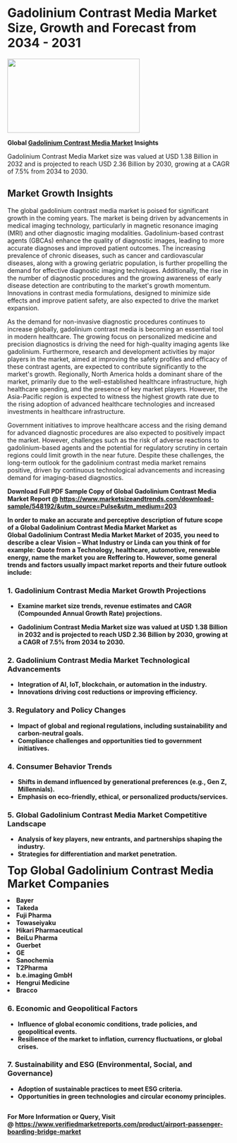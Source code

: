 <H1>Gadolinium Contrast Media Market Size, Growth and Forecast from 2034 - 2031</H1><img class="aligncenter size-medium wp-image-584254" src="https://thirdeyenews.in/wp-content/uploads/2034/09/Global-Market-Research-300x168.jpeg" alt="" width="300" height="168" /><p><strong>Global&nbsp;<a href="https://www.marketsizeandtrends.com/download-sample/548192/&amp;utm_source=Pulse&amp;utm_medium=203">Gadolinium Contrast Media Market</a> Insights</strong></p><p>Gadolinium Contrast Media Market size was valued at USD 1.38 Billion in 2032 and is projected to reach USD 2.36 Billion by 2030, growing at a CAGR of 7.5% from 2034 to 2030.</p><p><h2>Market Growth Insights</h2> <p>The global gadolinium contrast media market is poised for significant growth in the coming years. The market is being driven by advancements in medical imaging technology, particularly in magnetic resonance imaging (MRI) and other diagnostic imaging modalities. Gadolinium-based contrast agents (GBCAs) enhance the quality of diagnostic images, leading to more accurate diagnoses and improved patient outcomes. The increasing prevalence of chronic diseases, such as cancer and cardiovascular diseases, along with a growing geriatric population, is further propelling the demand for effective diagnostic imaging techniques. Additionally, the rise in the number of diagnostic procedures and the growing awareness of early disease detection are contributing to the market's growth momentum. Innovations in contrast media formulations, designed to minimize side effects and improve patient safety, are also expected to drive the market expansion.</p> <p><strong></strong></p> <p>As the demand for non-invasive diagnostic procedures continues to increase globally, gadolinium contrast media is becoming an essential tool in modern healthcare. The growing focus on personalized medicine and precision diagnostics is driving the need for high-quality imaging agents like gadolinium. Furthermore, research and development activities by major players in the market, aimed at improving the safety profiles and efficacy of these contrast agents, are expected to contribute significantly to the market's growth. Regionally, North America holds a dominant share of the market, primarily due to the well-established healthcare infrastructure, high healthcare spending, and the presence of key market players. However, the Asia-Pacific region is expected to witness the highest growth rate due to the rising adoption of advanced healthcare technologies and increased investments in healthcare infrastructure.</p> <p>Government initiatives to improve healthcare access and the rising demand for advanced diagnostic procedures are also expected to positively impact the market. However, challenges such as the risk of adverse reactions to gadolinium-based agents and the potential for regulatory scrutiny in certain regions could limit growth in the near future. Despite these challenges, the long-term outlook for the gadolinium contrast media market remains positive, driven by continuous technological advancements and increasing demand for imaging-based diagnostics.</p> <p><strong></p><p><span class=""><strong>Download Full PDF Sample Copy of Global Gadolinium Contrast Media Market Report</strong> @ <a href="https://www.marketsizeandtrends.com/download-sample/548192/&amp;utm_source=Pulse&amp;utm_medium=203" target="_blank">https://www.marketsizeandtrends.com/download-sample/548192/&amp;utm_source=Pulse&amp;utm_medium=203</a></span></p><p>In order to make an accurate and perceptive description of future scope of a Global&nbsp;Gadolinium Contrast Media Market Market as Global&nbsp;Gadolinium Contrast Media Market Market of 2035, you need to describe a clear Vision &ndash; What Industry or Linda can you think of for example: Quote from a Technology, healthcare, automotive, renewable energy, name the market you are Reffering to. However, some general trends and factors usually impact market reports and their future outlook include:</p><h3>1.&nbsp;<strong>Gadolinium Contrast Media Market Growth Projections</strong></h3><ul><li>Examine market size trends, revenue estimates and CAGR (Compounded Annual Growth Rate) projections.</li><li><p>Gadolinium Contrast Media Market size was valued at USD 1.38 Billion in 2032 and is projected to reach USD 2.36 Billion by 2030, growing at a CAGR of 7.5% from 2034 to 2030.</p></li></ul><h3>2.&nbsp;<strong>Gadolinium Contrast Media Market Technological Advancements</strong></h3><ul><li>Integration of AI, IoT, blockchain, or automation in the industry.</li><li>Innovations driving cost reductions or improving efficiency.</li></ul><h3>3.&nbsp;<strong>Regulatory and Policy Changes</strong></h3><ul><li>Impact of global and regional regulations, including sustainability and carbon-neutral goals.</li><li>Compliance challenges and opportunities tied to government initiatives.</li></ul><h3>4.&nbsp;<strong>Consumer Behavior Trends</strong></h3><ul><li>Shifts in demand influenced by generational preferences (e.g., Gen Z, Millennials).</li><li>Emphasis on eco-friendly, ethical, or personalized products/services.</li></ul><h3>5.&nbsp;<strong>Global Gadolinium Contrast Media Market Competitive Landscape</strong></h3><ul><li>Analysis of key players, new entrants, and partnerships shaping the industry.</li><li>Strategies for differentiation and market penetration.</li></ul><p data-pm-slice="1 1 []"><span style="color: inherit; font-family: inherit; font-size: 25px;">Top Global Gadolinium Contrast Media Market Companies</span></p><div class="" data-test-id=""><p><li>Bayer</li><li> Takeda</li><li> Fuji Pharma</li><li> Towaseiyaku</li><li> Hikari Pharmaceutical</li><li> BeiLu Pharma</li><li> Guerbet</li><li> GE</li><li> Sanochemia</li><li> T2Pharma</li><li> b.e.imaging GmbH</li><li> Hengrui Medicine</li><li> Bracco</li></p></div><h3>6.&nbsp;<strong>Economic and Geopolitical Factors</strong></h3><ul><li>Influence of global economic conditions, trade policies, and geopolitical events.</li><li>Resilience of the market to inflation, currency fluctuations, or global crises.</li></ul><h3>7.&nbsp;<strong>Sustainability and ESG (Environmental, Social, and Governance)</strong></h3><ul><li>Adoption of sustainable practices to meet ESG criteria.</li><li>Opportunities in green technologies and circular economy principles.</li></ul><h2><strong style="font-size: 14px;">For More Information or Query, Visit @&nbsp;</strong><a style="background-color: #ffffff; font-size: 14px;" href="https://www.marketsizeandtrends.com/report/gadolinium-contrast-media-market/" target="_blank">https://www.verifiedmarketreports.com/product/airport-passenger-boarding-bridge-market</a></h2>
